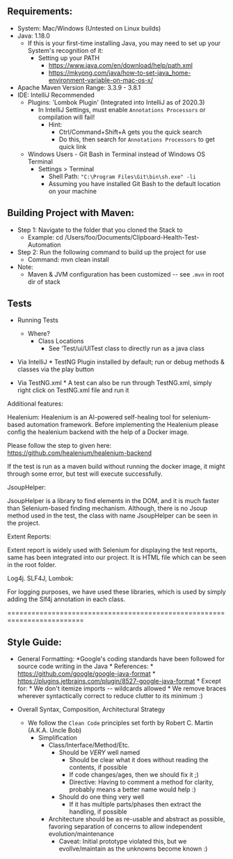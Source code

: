 Requirements:
-----------------------------
* System: Mac/Windows (Untested on Linux builds)
* Java: 1.18.0
    * If this is your first-time installing Java, you may need to set up your System's recognition of it:
        * Setting up your PATH
            * https://www.java.com/en/download/help/path.xml
            * https://mkyong.com/java/how-to-set-java_home-environment-variable-on-mac-os-x/
* Apache Maven Version Range: 3.3.9 - 3.8.1
* IDE: IntelliJ Recommended
	* Plugins: 'Lombok Plugin' (Integrated into IntelliJ as of 2020.3)
		* In IntelliJ Settings, must enable `Annotations Processors` or compilation will fail!
			* Hint: 
				* Ctrl/Command+Shift+A gets you the quick search
				* Do this, then search for `Annotations Processors` to get quick link
	* Windows Users - Git Bash in Terminal instead of Windows OS Terminal
		* Settings > Terminal
			* Shell Path: `"C:\Program Files\Git\bin\sh.exe" -li`
			* Assuming you have installed Git Bash to the default location on your machine


Building Project with Maven:
-----------------------------
* Step 1: Navigate to the folder that you cloned the Stack to
  * Example: cd /Users/foo/Documents/Clipboard-Health-Test-Automation
* Step 2: Run the following command to build up the project for use
  * Command: mvn clean install
* Note:
  * Maven & JVM configuration has been customized -- see `.mvn` in root dir of stack


Tests
-----------------------------

* Running Tests
  * Where?
    * Class Locations
      * See ‘Test/ui/UITest class to directly run as a java class

* Via IntelliJ
       * TestNG Plugin installed by default; run or debug methods & classes via the play button
* Via TestNG.xml
       * A test can also be run through TestNG.xml, simply right click on TestNG.xml file and run it
	
        




Additional features:

Healenium:
Healenium is an AI-powered self-healing tool for selenium-based automation framework. Before implementing the Healenium please config the healenium backend with the help of a Docker image.

Please follow the step to given here: https://github.com/healenium/healenium-backend

If the test is run as a maven build without running the docker image, it might through some error, but test will execute successfully.



JsoupHelper: 

JsoupHelper is a library to find elements in the DOM, and it is much faster than Selenium-based finding mechanism. Although, there is no Jsoup method used in the test, the class with name JsoupHelper can be seen in the project.


Extent Reports:

Extent report is widely used with Selenium for displaying the test reports, same has been integrated into our project. It is HTML file which can be seen in the root folder.

Log4j. SLF4J, Lombok:

For logging purposes, we have used these libraries, which is used by simply adding the Slf4j annotation in each class.

=========================================================================



Style Guide:
-----------------------------
* General Formatting:
	*Google's coding standards have been followed for source code writing in the Java
		* References:
			* https://github.com/google/google-java-format
			* https://plugins.jetbrains.com/plugin/8527-google-java-format
		* Except for:
			* We don't itemize imports -- wildcards allowed
			* We remove braces wherever syntactically correct to reduce clutter to its minimum :)

* Overall Syntax, Composition, Architectural Strategy
	* We follow the `Clean Code` principles set forth by Robert C. Martin (A.K.A. Uncle Bob)
		* Simplification
			* Class/Interface/Method/Etc.
				* Should be _VERY_ well named
					* Should be clear what it does without reading the contents, if possible
					* If code changes/ages, then we should fix it ;)
					* Directive: Having to comment a method for clarity, probably means a better name would help :)
				* Should do one thing very well
					* If it has multiple parts/phases then extract the handling, if possible
			* Architecture should be as re-usable and abstract as possible, favoring separation of concerns to allow independent evolution/maintenance
				* Caveat: Initial prototype violated this, but we evollve/maintain as the unknowns become known :)
